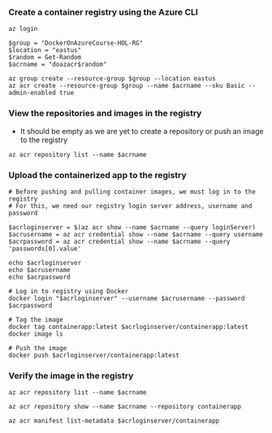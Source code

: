 

### Create a container registry using the Azure CLI
```
az login

$group = "DockerOnAzureCourse-HOL-RG"
$location = "eastus"
$random = Get-Random
$acrname = "doazacr$random"

az group create --resource-group $group --location eastus
az acr create --resource-group $group --name $acrname --sku Basic --admin-enabled true
```

### View the repositories and images in the registry
* It should be empty as we are yet to create a repository or push an image to the registry
```
az acr repository list --name $acrname
```

### Upload the containerized app to the registry
```
# Before pushing and pulling container images, we must log in to the registry
# For this, we need our registry login server address, username and password

$acrloginserver = $(az acr show --name $acrname --query loginServer)
$acrusername = az acr credential show --name $acrname --query username
$acrpassword = az acr credential show --name $acrname --query 'passwords[0].value'

echo $acrloginserver
echo $acrusername
echo $acrpassword

# Log in to registry using Docker
docker login "$acrloginserver" --username $acrusername --password $acrpassword

# Tag the image
docker tag containerapp:latest $acrloginserver/containerapp:latest
docker image ls

# Push the image
docker push $acrloginserver/containerapp:latest
```

### Verify the image in the registry
```
az acr repository list --name $acrname

az acr repository show --name $acrname --repository containerapp

az acr manifest list-metadata $acrloginserver/containerapp
```

